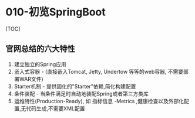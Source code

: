 # 010-初览SpringBoot

[TOC]

## 官网总结的六大特性

1. 建立独立的Spring应用
2. 嵌入式容器  - (直接嵌入Tomcat, Jetty, Undertow 等等的web容器, 不需要部署WAR文件)
3. Starter机制 - 提供固化的"Starter"依赖,简化构建配置
4. 条件装配 - 当条件满足时自动地装配Spring或者第三方类库
5. 运维特性(Production-Ready), 如 指标信息 -Metrics ,健康检查以及外部化配置,无代码生成,不需要XML配置

